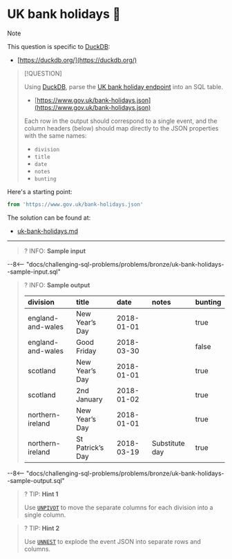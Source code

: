 # UK bank holidays 📅

> [!NOTE]
>
> This question is specific to [DuckDB](https://duckdb.org/):
>
> - [https://duckdb.org/](https://duckdb.org/)

> [!QUESTION]
>
> Using [DuckDB](https://duckdb.org/), parse the [UK bank holiday endpoint](https://www.gov.uk/bank-holidays.json) into an SQL table.
>
> - [https://www.gov.uk/bank-holidays.json](https://www.gov.uk/bank-holidays.json)
>
> Each row in the output should correspond to a single event, and the column headers (below) should map directly to the JSON properties with the same names:
>
> - `division`
> - `title`
> - `date`
> - `notes`
> - `bunting`

Here's a starting point:

```sql
from 'https://www.gov.uk/bank-holidays.json'
```

The solution can be found at:

- [uk-bank-holidays.md](../../solutions/bronze/uk-bank-holidays.md)

---

<!-- prettier-ignore -->
>? INFO: **Sample input**
>
--8<-- "docs/challenging-sql-problems/problems/bronze/uk-bank-holidays--sample-input.sql"

<!-- prettier-ignore -->
>? INFO: **Sample output**
>
> | division          | title            | date       | notes          | bunting |
> |:------------------|:-----------------|:-----------|:---------------|:--------|
> | england-and-wales | New Year’s Day   | 2018-01-01 |                | true    |
> | england-and-wales | Good Friday      | 2018-03-30 |                | false   |
> | scotland          | New Year’s Day   | 2018-01-01 |                | true    |
> | scotland          | 2nd January      | 2018-01-02 |                | true    |
> | northern-ireland  | New Year’s Day   | 2018-01-01 |                | true    |
> | northern-ireland  | St Patrick’s Day | 2018-03-19 | Substitute day | true    |
>
--8<-- "docs/challenging-sql-problems/problems/bronze/uk-bank-holidays--sample-output.sql"

<!-- prettier-ignore -->
>? TIP: **Hint 1**
>
> Use [`UNPIVOT`](https://duckdb.org/docs/sql/statements/unpivot.html) to move the separate columns for each division into a single column.

<!-- prettier-ignore -->
>? TIP: **Hint 2**
>
> Use [`UNNEST`](https://duckdb.org/docs/sql/query_syntax/unnest.html) to explode the event JSON into separate rows and columns.
